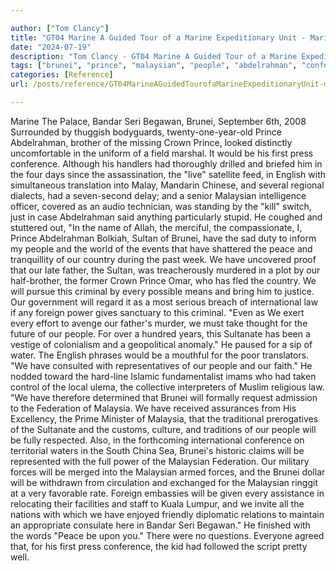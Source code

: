 ```yaml
---

author: ["Tom Clancy"]
title: "GT04 Marine A Guided Tour of a Marine Expeditionary Unit - Marine_split_200.html"
date: "2024-07-19"
description: "Tom Clancy - GT04 Marine A Guided Tour of a Marine Expeditionary Unit"
tags: ["brunei", "prince", "malaysian", "people", "abdelrahman", "conference", "every", "bandar", "seri", "begawan", "crown", "would", "first", "press", "english", "sultan", "peace", "country", "father", "criminal", "international", "law", "foreign", "power", "sultanate"]
categories: [Reference]
url: /posts/reference/GT04MarineAGuidedTourofaMarineExpeditionaryUnit-marinesplit200html

---
```



Marine
The Palace, Bandar Seri Begawan, Brunei, September 6th, 2008
Surrounded by thuggish bodyguards, twenty-one-year-old Prince Abdelrahman, brother of the missing Crown Prince, looked distinctly uncomfortable in the uniform of a field marshal. It would be his first press conference. Although his handlers had thoroughly drilled and briefed him in the four days since the assassination, the "live" satellite feed, in English with simultaneous translation into Malay, Mandarin Chinese, and several regional dialects, had a seven-second delay; and a senior Malaysian intelligence officer, covered as an audio technician, was standing by the "kill" switch, just in case Abdelrahman said anything particularly stupid.
He coughed and stuttered out, "In the name of Allah, the merciful, the compassionate, I, Prince Abdelrahman Bolkiah, Sultan of Brunei, have the sad duty to inform my people and the world of the events that have shattered the peace and tranquillity of our country during the past week. We have uncovered proof that our late father, the Sultan, was treacherously murdered in a plot by our half-brother, the former Crown Prince Omar, who has fled the country. We will pursue this criminal by every possible means and bring him to justice. Our government will regard it as a most serious breach of international law if any foreign power gives sanctuary to this criminal.
"Even as We exert every effort to avenge our father's murder, we must take thought for the future of our people. For over a hundred years, this Sultanate has been a vestige of colonialism and a geopolitical anomaly." He paused for a sip of water. The English phrases would be a mouthful for the poor translators. "We have consulted with representatives of our people and our faith." He nodded toward the hard-line Islamic fundamentalist imams who had taken control of the local ulema, the collective interpreters of Muslim religious law.
"We have therefore determined that Brunei will formally request admission to the Federation of Malaysia. We have received assurances from His Excellency, the Prime Minister of Malaysia, that the traditional prerogatives of the Sultanate and the customs, culture, and traditions of our people will be fully respected. Also, in the forthcoming international conference on territorial waters in the South China Sea, Brunei's historic claims will be represented with the full power of the Malaysian Federation. Our military forces will be merged into the Malaysian armed forces, and the Brunei dollar will be withdrawn from circulation and exchanged for the Malaysian ringgit at a very favorable rate. Foreign embassies will be given every assistance in relocating their facilities and staff to Kuala Lumpur, and we invite all the nations with which we have enjoyed friendly diplomatic relations to maintain an appropriate consulate here in Bandar Seri Begawan." He finished with the words "Peace be upon you." There were no questions. Everyone agreed that, for his first press conference, the kid had followed the script pretty well.
